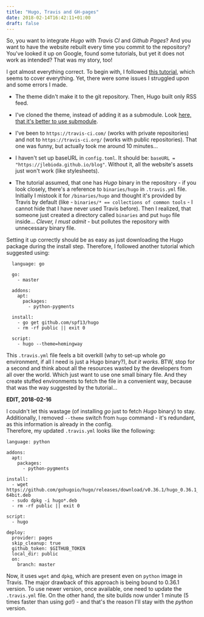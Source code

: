 ```yaml
---
title: "Hugo, Travis and GH-pages"
date: 2018-02-14T16:42:11+01:00
draft: false
---
```


So, you want to integrate _Hugo_ with _Travis CI_ and _Github Pages_? And you want to have the website rebuilt every time you commit to the repository?
You've looked it up on Google, found some tutorials, but yet it does not work as intended? That was my story, too!

I got almost everything correct. To begin with, <!--more--> I followed [this tutorial](https://medium.com/zendesk-engineering/how-to-create-a-website-like-freshswift-net-using-hugo-travis-ci-and-github-pages-67be6f480298), which seems to cover everything. Yet, there were some issues I struggled upon and some errors I made.

 * The theme didn't make it to the git repository. Then, Hugo built only RSS feed.
 
 * I've cloned the theme, instead of adding it as a submodule. Look [here, that it's better to use submodule](https://discourse.gohugo.io/t/adding-a-theme-as-a-submodule-or-clone/8789).
  
 * I've been to `https://travis-ci.com/` (works with private repositories) and not to `https://travis-ci.org/` (works with public repositories). That one was funny, but actually took me around 10 minutes...
 
 * I haven't set up baseURL in `config.toml`. It should be: `baseURL = "https://jlebioda.github.io/blog"`. Without it, all the website's assets just won't work (like stylesheets).

 * The tutorial assumed, that one has _Hugo_ binary in the repository - if you look closely, there's a reference to `binaries/hugo` in `.travis.yml` file. Initially I mistook it for `/binaries/hugo` and thought it's provided by Travis by default (like - `binaries/* == collections of common tools` - I cannot hide that I have never used Travis before). Then I realized, that someone just created a directory called `binaries` and put `hugo` file inside... _Clever, I must admit_ - but pollutes the repository with unnecessary binary file.
 
 Setting it up correctly should be as easy as just downloading the Hugo package during the install step. Therefore, I followed another tutorial which suggested using:
 
  ```
    language: go

    go:
      - master

    addons:
      apt:
        packages:
          - python-pygments
    
    install:
      - go get github.com/spf13/hugo
      - rm -rf public || exit 0

    script:
      - hugo --theme=hemingway
  ```

  This `.travis.yml` file feels a bit overkill (why to set-up whole _go_ environment, if all I need is just a Hugo binary?), _but it works_.
  BTW, stop for a second and think about all the resources wasted by the developers from all over the world. Which just want to use one small binary file. And they create stuffed environments to fetch the file in a convenient way, because that was the way suggested by the tutorial...
  
  
  **EDIT, 2018-02-16**
  
  I couldn't let this wastage (of installing _go_ just to fetch _Hugo_ binary) to stay.
  Additionally, I removed `--theme` switch from `hugo` command - it's redundant, as this information is already in the config.  
  Therefore, my updated `.travis.yml` looks like the following:
  
	language: python
	
    addons:
      apt:
        packages:
          - python-pygments
		  
    install:
      - wget https://github.com/gohugoio/hugo/releases/download/v0.36.1/hugo_0.36.1_Linux-64bit.deb
      - sudo dpkg -i hugo*.deb
      - rm -rf public || exit 0

    script:
      - hugo
	  
    deploy:
      provider: pages
      skip_cleanup: true
      github_token: $GITHUB_TOKEN
      local_dir: public
      on:
        branch: master
	
  Now, it uses `wget` and `dpkg`, which are present even on `python` image in Travis. The major drawback of this approach is being bound to 0.36.1 version. To use newer version, once available, one need to update the `.travis.yml` file. On the other hand, the site builds now under 1 minute (5 times faster than using _go_!) - and that's the reason I'll stay with the _python_ version.
  